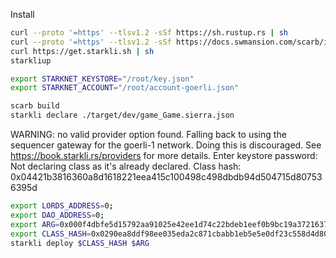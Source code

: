 Install
```bash
curl --proto '=https' --tlsv1.2 -sSf https://sh.rustup.rs | sh
curl --proto '=https' --tlsv1.2 -sSf https://docs.swmansion.com/scarb/install.sh | sh
curl https://get.starkli.sh | sh
starkliup
```

```bash
export STARKNET_KEYSTORE="/root/key.json"
export STARKNET_ACCOUNT="/root/account-goerli.json"
```

```bash
scarb build
starkli declare ./target/dev/game_Game.sierra.json
```

WARNING: no valid provider option found. Falling back to using the sequencer gateway for the goerli-1 network. Doing this is discouraged. See https://book.starkli.rs/providers for more details.
Enter keystore password:
Not declaring class as it's already declared. Class hash:
0x04421b3816360a8d1618221eea415c100498c498dbdb94d504715d807536395d

```bash
export LORDS_ADDRESS=0;
export DAO_ADDRESS=0;
export ARG=0x000f4dbfe5d15792aa91025e42ee1d74c22bdeb1eef0b9bc19a37216377290c1;
export CLASS_HASH=0x0290ea8ddf98ee035eda2c871cbabb1eb5e5e0df23c558d4d801570999818981;
starkli deploy $CLASS_HASH $ARG  

```